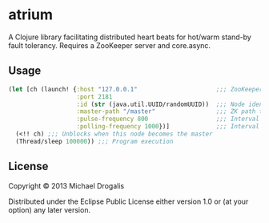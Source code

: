 # atrium

A Clojure library facilitating distributed heart beats for hot/warm stand-by fault tolerancy.
Requires a ZooKeeper server and core.async.

## Usage

```clojure
(let [ch (launch! {:host "127.0.0.1"                      ;;; ZooKeeper
                   :port 2181
                   :id (str (java.util.UUID/randomUUID))  ;;; Node identifier
                   :master-path "/master"                 ;;; ZK path to stash the master
                   :pulse-frequency 800                   ;;; Interval for master heart beat
                   :polling-frequency 1000})]             ;;; Interval to check for pulse
  (<!! ch) ;;; Unblocks when this node becomes the master
  (Thread/sleep 100000)) ;;; Program execution
```

## License

Copyright © 2013 Michael Drogalis

Distributed under the Eclipse Public License either version 1.0 or (at
your option) any later version.
